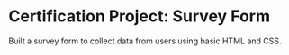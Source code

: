 
# Certification Project: Survey Form

Built a survey form to collect data from users using basic HTML and CSS.